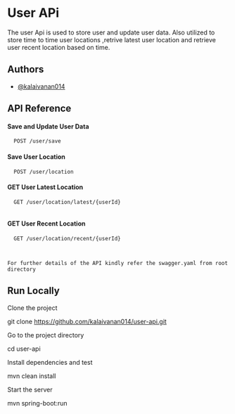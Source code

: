 
# User APi

The user Api is used to store user and update user data. Also utilized to store time to time user locations ,retrive latest user location and 
retrieve user recent location based on time.

## Authors

- [@kalaivanan014](https://github.com/kalaivanan014)


## API Reference

#### Save and Update User Data

```http
  POST /user/save
```


#### Save User Location 

```http
  POST /user/location
```

#### GET User Latest Location 

```http
  GET /user/location/latest/{userId}
  
```
#### GET User Recent Location 

```http
  GET /user/location/recent/{userId}



For further details of the API kindly refer the swagger.yaml from root directory 
```
## Run Locally

Clone the project


  git clone https://github.com/kalaivanan014/user-api.git


Go to the project directory

  cd user-api

Install dependencies and test 

  mvn clean install


Start the server

mvn spring-boot:run


